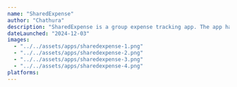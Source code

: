 ```yaml
---
name: "SharedExpense"
author: "Chathura"
description: "SharedExpense is a group expense tracking app. The app has a simple UI and has minimum functions."
dateLaunched: "2024-12-03"
images:
  - "../../assets/apps/sharedexpense-1.png"
  - "../../assets/apps/sharedexpense-2.png"
  - "../../assets/apps/sharedexpense-3.png"
  - "../../assets/apps/sharedexpense-4.png"
platforms:
---
```

